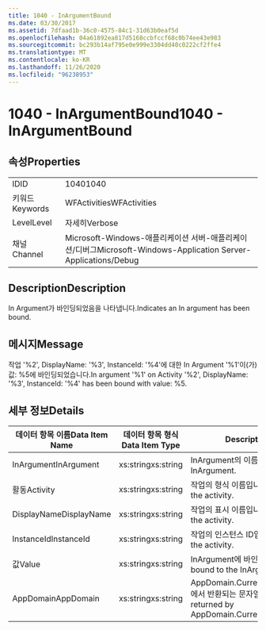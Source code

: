 ```yaml
---
title: 1040 - InArgumentBound
ms.date: 03/30/2017
ms.assetid: 7dfaad1b-36c0-4575-84c1-31d63b0eaf5d
ms.openlocfilehash: 04a61892ea817d5168ccbfccf68c0b74ee43e983
ms.sourcegitcommit: bc293b14af795e0e999e3304dd40c0222cf2ffe4
ms.translationtype: MT
ms.contentlocale: ko-KR
ms.lasthandoff: 11/26/2020
ms.locfileid: "96238953"
---
```

# <a name="1040---inargumentbound"></a><span data-ttu-id="e9145-102">1040 - InArgumentBound</span><span class="sxs-lookup"><span data-stu-id="e9145-102">1040 - InArgumentBound</span></span>

## <a name="properties"></a><span data-ttu-id="e9145-103">속성</span><span class="sxs-lookup"><span data-stu-id="e9145-103">Properties</span></span>  
  
|||  
|-|-|  
|<span data-ttu-id="e9145-104">ID</span><span class="sxs-lookup"><span data-stu-id="e9145-104">ID</span></span>|<span data-ttu-id="e9145-105">1040</span><span class="sxs-lookup"><span data-stu-id="e9145-105">1040</span></span>|  
|<span data-ttu-id="e9145-106">키워드</span><span class="sxs-lookup"><span data-stu-id="e9145-106">Keywords</span></span>|<span data-ttu-id="e9145-107">WFActivities</span><span class="sxs-lookup"><span data-stu-id="e9145-107">WFActivities</span></span>|  
|<span data-ttu-id="e9145-108">Level</span><span class="sxs-lookup"><span data-stu-id="e9145-108">Level</span></span>|<span data-ttu-id="e9145-109">자세히</span><span class="sxs-lookup"><span data-stu-id="e9145-109">Verbose</span></span>|  
|<span data-ttu-id="e9145-110">채널</span><span class="sxs-lookup"><span data-stu-id="e9145-110">Channel</span></span>|<span data-ttu-id="e9145-111">Microsoft-Windows-애플리케이션 서버-애플리케이션/디버그</span><span class="sxs-lookup"><span data-stu-id="e9145-111">Microsoft-Windows-Application Server-Applications/Debug</span></span>|  
  
## <a name="description"></a><span data-ttu-id="e9145-112">Description</span><span class="sxs-lookup"><span data-stu-id="e9145-112">Description</span></span>  

 <span data-ttu-id="e9145-113">In Argument가 바인딩되었음을 나타냅니다.</span><span class="sxs-lookup"><span data-stu-id="e9145-113">Indicates an In argument has been bound.</span></span>  
  
## <a name="message"></a><span data-ttu-id="e9145-114">메시지</span><span class="sxs-lookup"><span data-stu-id="e9145-114">Message</span></span>  

 <span data-ttu-id="e9145-115">작업 '%2', DisplayName: '%3', InstanceId: '%4'에 대한 In Argument '%1'이(가) 값: %5에 바인딩되었습니다.</span><span class="sxs-lookup"><span data-stu-id="e9145-115">In argument '%1' on Activity '%2', DisplayName: '%3', InstanceId: '%4' has been bound with value: %5.</span></span>  
  
## <a name="details"></a><span data-ttu-id="e9145-116">세부 정보</span><span class="sxs-lookup"><span data-stu-id="e9145-116">Details</span></span>  
  
|<span data-ttu-id="e9145-117">데이터 항목 이름</span><span class="sxs-lookup"><span data-stu-id="e9145-117">Data Item Name</span></span>|<span data-ttu-id="e9145-118">데이터 항목 형식</span><span class="sxs-lookup"><span data-stu-id="e9145-118">Data Item Type</span></span>|<span data-ttu-id="e9145-119">Description</span><span class="sxs-lookup"><span data-stu-id="e9145-119">Description</span></span>|  
|--------------------|--------------------|-----------------|  
|<span data-ttu-id="e9145-120">InArgument</span><span class="sxs-lookup"><span data-stu-id="e9145-120">InArgument</span></span>|<span data-ttu-id="e9145-121">xs:string</span><span class="sxs-lookup"><span data-stu-id="e9145-121">xs:string</span></span>|<span data-ttu-id="e9145-122">InArgument의 이름입니다.</span><span class="sxs-lookup"><span data-stu-id="e9145-122">The name of the InArgument.</span></span>|  
|<span data-ttu-id="e9145-123">활동</span><span class="sxs-lookup"><span data-stu-id="e9145-123">Activity</span></span>|<span data-ttu-id="e9145-124">xs:string</span><span class="sxs-lookup"><span data-stu-id="e9145-124">xs:string</span></span>|<span data-ttu-id="e9145-125">작업의 형식 이름입니다.</span><span class="sxs-lookup"><span data-stu-id="e9145-125">The type name of the activity.</span></span>|  
|<span data-ttu-id="e9145-126">DisplayName</span><span class="sxs-lookup"><span data-stu-id="e9145-126">DisplayName</span></span>|<span data-ttu-id="e9145-127">xs:string</span><span class="sxs-lookup"><span data-stu-id="e9145-127">xs:string</span></span>|<span data-ttu-id="e9145-128">작업의 표시 이름입니다.</span><span class="sxs-lookup"><span data-stu-id="e9145-128">The display name of the activity.</span></span>|  
|<span data-ttu-id="e9145-129">InstanceId</span><span class="sxs-lookup"><span data-stu-id="e9145-129">InstanceId</span></span>|<span data-ttu-id="e9145-130">xs:string</span><span class="sxs-lookup"><span data-stu-id="e9145-130">xs:string</span></span>|<span data-ttu-id="e9145-131">작업의 인스턴스 ID입니다.</span><span class="sxs-lookup"><span data-stu-id="e9145-131">The instance id of the activity.</span></span>|  
|<span data-ttu-id="e9145-132">값</span><span class="sxs-lookup"><span data-stu-id="e9145-132">Value</span></span>|<span data-ttu-id="e9145-133">xs:string</span><span class="sxs-lookup"><span data-stu-id="e9145-133">xs:string</span></span>|<span data-ttu-id="e9145-134">InArgument에 바인딩된 값입니다.</span><span class="sxs-lookup"><span data-stu-id="e9145-134">The value bound to the InArgument.</span></span>|  
|<span data-ttu-id="e9145-135">AppDomain</span><span class="sxs-lookup"><span data-stu-id="e9145-135">AppDomain</span></span>|<span data-ttu-id="e9145-136">xs:string</span><span class="sxs-lookup"><span data-stu-id="e9145-136">xs:string</span></span>|<span data-ttu-id="e9145-137">AppDomain.CurrentDomain.FriendlyName에서 반환되는 문자열입니다.</span><span class="sxs-lookup"><span data-stu-id="e9145-137">The string returned by AppDomain.CurrentDomain.FriendlyName.</span></span>|
